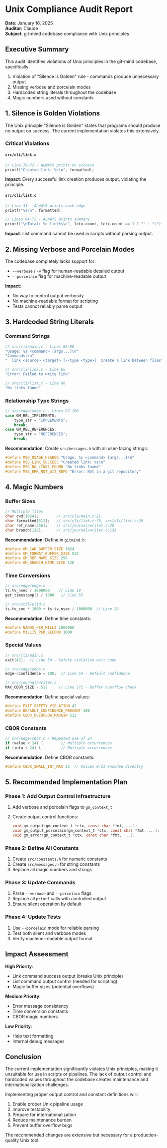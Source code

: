 # Unix Compliance Audit Report

__Date__: January 16, 2025  
__Auditor__: Claude  
__Subject__: git-mind codebase compliance with Unix principles

## Executive Summary

This audit identifies violations of Unix principles in the git-mind codebase, specifically:

1. Violation of "Silence is Golden" rule - commands produce unnecessary output
2. Missing verbose and porcelain modes
3. Hardcoded string literals throughout the codebase
4. Magic numbers used without constants

## 1. Silence is Golden Violations

The Unix principle "Silence is Golden" states that programs should produce no output on success. The current implementation violates this extensively.

### Critical Violations

#### `src/cli/link.c`

```c
// Line 70-72 - ALWAYS prints on success
printf("Created link: %s\n", formatted);
```

__Impact__: Every successful link creation produces output, violating the principle.

#### `src/cli/list.c`

```c
// Line 31 - ALWAYS prints each edge
printf("%s\n", formatted);

// Lines 64-72 - ALWAYS prints summary
printf("\nTotal: %d link%s\n", lctx.count, lctx.count == 1 ? "" : "s");
```

__Impact__: List command cannot be used in scripts without parsing output.

## 2. Missing Verbose and Porcelain Modes

The codebase completely lacks support for:

- `--verbose` / `-v` flag for human-readable detailed output
- `--porcelain` flag for machine-readable output

__Impact__:

- No way to control output verbosity
- No machine-readable format for scripting
- Tests cannot reliably parse output

## 3. Hardcoded String Literals

### Command Strings

```c
// src/cli/main.c - Lines 82-88
"Usage: %s <command> [args...]\n"
"Commands:\n"
"  link <source> <target> [--type <type>]  Create a link between files\n"

// src/cli/link.c - Line 65
"Error: Failed to write link"

// src/cli/list.c - Line 68
"No links found"
```

### Relationship Type Strings

```c
// src/edge/edge.c - Lines 87-100
case GM_REL_IMPLEMENTS:
    type_str = "IMPLEMENTS";
    break;
case GM_REL_REFERENCES:
    type_str = "REFERENCES";
    break;
```

__Recommendation__: Create `src/messages.h` with all user-facing strings:

```c
#define MSG_USAGE_HEADER "Usage: %s <command> [args...]\n"
#define MSG_LINK_SUCCESS "Created link: %s\n"
#define MSG_NO_LINKS_FOUND "No links found"
#define MSG_ERR_NOT_GIT_REPO "Error: Not in a git repository"
```

## 4. Magic Numbers

### Buffer Sizes

```c
// Multiple files
char cwd[1024];        // src/cli/main.c:21
char formatted[512];   // src/cli/link.c:70, src/cli/list.c:29
char ref_name[256];    // src/journal/writer.c:20
char branch[128];      // src/journal/writer.c:135
```

__Recommendation__: Define in `gitmind.h`:

```c
#define GM_CWD_BUFFER_SIZE 1024
#define GM_FORMAT_BUFFER_SIZE 512
#define GM_REF_NAME_SIZE 256
#define GM_BRANCH_NAME_SIZE 128
```

### Time Conversions

```c
// src/edge/edge.c
ts.tv_nsec / 1000000    // Line 18
get_timestamp() / 1000   // Line 55

// src/util/ulid.c
ts.tv_sec * 1000 + ts.tv_nsec / 1000000  // Line 23
```

__Recommendation__: Define time constants:

```c
#define NANOS_PER_MILLI 1000000
#define MILLIS_PER_SECOND 1000
```

### Special Values

```c
// src/cli/main.c
exit(42);  // Line 54 - Safety violation exit code

// src/edge/edge.c
edge->confidence = 100;  // Line 54 - Default confidence

// src/journal/writer.c
MAX_CBOR_SIZE - 512     // Line 172 - Buffer overflow check
```

__Recommendation__: Define special values:

```c
#define EXIT_SAFETY_VIOLATION 42
#define DEFAULT_CONFIDENCE_PERCENT 100
#define CBOR_OVERFLOW_MARGIN 512
```

### CBOR Constants

```c
// src/edge/cbor.c - Repeated use of 24
if (value < 24) {        // Multiple occurrences
if (info < 24) {         // Multiple occurrences
```

__Recommendation__: Define CBOR constants:

```c
#define CBOR_SMALL_INT_MAX 23  // Values 0-23 encoded directly
```

## 5. Recommended Implementation Plan

### Phase 1: Add Output Control Infrastructure

1. Add verbose and porcelain flags to `gm_context_t`
2. Create output control functions:

   ```c
   void gm_output(gm_context_t *ctx, const char *fmt, ...);
   void gm_output_porcelain(gm_context_t *ctx, const char *fmt, ...);
   void gm_error(gm_context_t *ctx, const char *fmt, ...);
   ```

### Phase 2: Define All Constants

1. Create `src/constants.h` for numeric constants
2. Create `src/messages.h` for string constants
3. Replace all magic numbers and strings

### Phase 3: Update Commands

1. Parse `--verbose` and `--porcelain` flags
2. Replace all `printf` calls with controlled output
3. Ensure silent operation by default

### Phase 4: Update Tests

1. Use `--porcelain` mode for reliable parsing
2. Test both silent and verbose modes
3. Verify machine-readable output format

## Impact Assessment

__High Priority__:

- Link command success output (breaks Unix principle)
- List command output control (needed for scripting)
- Magic buffer sizes (potential overflows)

__Medium Priority__:

- Error message consistency
- Time conversion constants
- CBOR magic numbers

__Low Priority__:

- Help text formatting
- Internal debug messages

## Conclusion

The current implementation significantly violates Unix principles, making it unsuitable for use in scripts or pipelines. The lack of output control and hardcoded values throughout the codebase creates maintenance and internationalization challenges.

Implementing proper output control and constant definitions will:

1. Enable proper Unix pipeline usage
2. Improve testability
3. Prepare for internationalization
4. Reduce maintenance burden
5. Prevent buffer overflow bugs

The recommended changes are extensive but necessary for a production-quality Unix tool.
